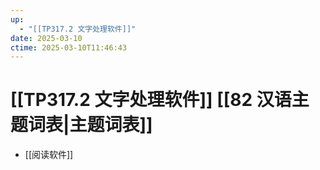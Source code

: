 ```yaml
---
up:
  - "[[TP317.2 文字处理软件]]"
date: 2025-03-10
ctime: 2025-03-10T11:46:43
---
```


# [[TP317.2 文字处理软件]] [[82 汉语主题词表|主题词表]]

- [[阅读软件]]
